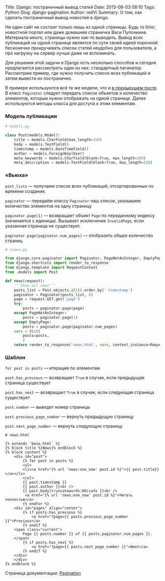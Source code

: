 Title: Django: постраничный вывод статей
Date: 2013-08-03 08:10
Tags: Python
Slug: django-pagination
Author: redVi
Summary: О том, как сделать постраничный вывод новостей в django.

Ни один сайт не состоит только лишь из одной страницы. Будь то блог, новостной портал или даже домашняя страничка Васи Пупочкина. Материала много, страницы нужно как-то выводить. Вывод всех публикаций на одной странице является по сути своей идеей порочной: бесконечно прокручивать список статей неудобно для пользователя, а про нагрузку на сервер лучше даже не вспоминать.

Для решения этой задачи в Django есть несколько способов и сегодня предлагается рассмотреть один из них: стандартный пагинатор. Рассмотрим пример, где нужно получить список всех публикаций и затем вывести их постранично.

В примере используются всё те же модели, что и [в предыдущем посте](http://www.unix-lab.org/posts/django-first-steps/). В класс `Paginator` следует передать список объектов и количество элементов, которые нужно отображать на одной странице. Далее используются методы класса для доступа к этим элементам.

### Модель публикации

```python
# models.py

class Post(models.Model):
    title = models.CharField(max_length=150)
    body = models.TextField()
    timestamp = models.DateTimeField()
    author = models.ForeignKey(User)
    meta_keywords = models.CharField(blank=True, max_length=200)
    meta_description = models.TextField(blank=True, max_length=250)
```

### «Вьюха»

`post_lists` &mdash; получаем список всех публикаций, отсортированных по времени создания.

`paginator` &mdash; передаём классу `Paginator` наш список, указываем количество элементов на одну страницу

`paginator.page(1)` &mdash; возвращает объект `Page` по переданному индексу (начинается с единицы). Вызывает исключение `InvalidPage`, если указанная страница не существует.

`paginator.page(paginator.num_pages)` &mdash; отобразить общее количество страниц

```python
# views.py

from django.core.paginator import Paginator, PageNotAnInteger, EmptyPage
from django.shortcuts import render_to_response
from django.template import RequestContext
from .models import Post

def news(request):
    '''Show all news'''
    posts_list = Post.objects.all().order_by('-timestamp')
    paginator = Paginator(posts_list, 8)
    page = request.GET.get('page')
    try:
        posts = paginator.page(page)
    except PageNotAnInteger:
        posts = paginator.page(1)
    except EmptyPage:
        posts = paginator.page(paginator.num_pages)
    vars = dict(
        posts=posts,
        )
    return render_to_response('news.html', vars, context_instance=RequestContext(request))
```

### Шаблон

`for post in posts` &mdash; итерация по элементам

`post.has_previous` &mdash; возвращает `True` в случае, если предыдущая страница существует

`post.has_next` &mdash; возвращает `True` в случае, если следующая страница существует

`post.number` &mdash; выведет номер страницы

`post.previous_page_number` &mdash; вернуть предыдущую страницу

`post.next_page_number` &mdash; вернуть следующую страницу

```html+django
# news.html

{% extends 'base.html' %}
{% block title %}News{% endblock %}
{% block content %}
    <div id="post">
        {% for post in posts %}
        <ul>
        <li><a href="{% url 'news:one_new' post.id %}">{{ post.title}}</a></li>
        </ul>
        {{ post.timestamp }}
        {{ post.author }}<br />
        {{ post.body|truncatewords:80|safe }}<br />
         <a href="{% url 'news:one_new' post.id %}">Читать полностью</a>
        {% endfor %}
    <div id="pages" align="center">
        {% if posts.has_previous %}
            <a href="?page={{ posts.previous_page_number }}">Previous</a>
        {% endif %}
    <span class="current">
        Page {{ posts.number }} of {{ posts.paginator.num_pages }}.
    </span>
        {% if posts.has_next %}
            <a href="?page={{ posts.next_page_number }}">Next</a>
        {% endif %}
    </div>
    </div>
{% endblock %}
```

Страница документации: [Pagination](https://docs.djangoproject.com/en/dev/topics/pagination/)

